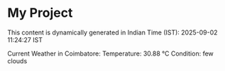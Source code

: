 # My Project

This content is dynamically generated in Indian Time (IST): 2025-09-02 11:24:27 IST


Current Weather in Coimbatore:
Temperature: 30.88 °C
Condition: few clouds
